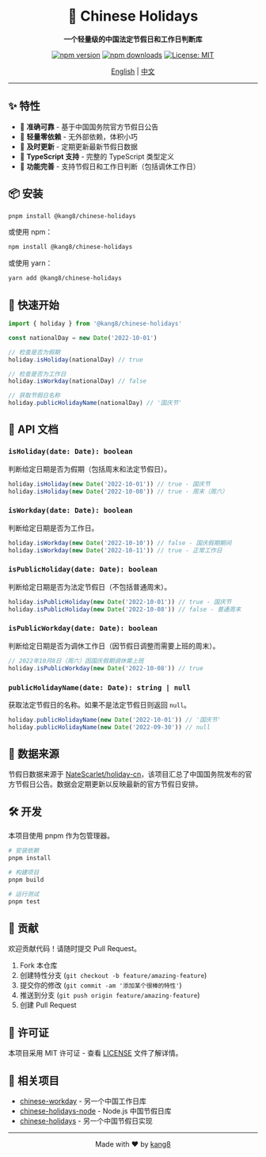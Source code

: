 <div align="center">

# 🎊 Chinese Holidays

**一个轻量级的中国法定节假日和工作日判断库**

[![npm version](https://img.shields.io/npm/v/@kang8/chinese-holidays.svg)](https://www.npmjs.com/package/@kang8/chinese-holidays)
[![npm downloads](https://img.shields.io/npm/dm/@kang8/chinese-holidays.svg)](https://www.npmjs.com/package/@kang8/chinese-holidays)
[![License: MIT](https://img.shields.io/badge/License-MIT-blue.svg)](https://opensource.org/licenses/MIT)

[English](README.md) | [中文](#)

</div>

---

## ✨ 特性

- 🎯 **准确可靠** - 基于中国国务院官方节假日公告
- 🚀 **轻量零依赖** - 无外部依赖，体积小巧
- 📅 **及时更新** - 定期更新最新节假日数据
- 💪 **TypeScript 支持** - 完整的 TypeScript 类型定义
- 🔄 **功能完善** - 支持节假日和工作日判断（包括调休工作日）

## 📦 安装

```sh
pnpm install @kang8/chinese-holidays
```

或使用 npm：

```sh
npm install @kang8/chinese-holidays
```

或使用 yarn：

```sh
yarn add @kang8/chinese-holidays
```

## 🚀 快速开始

```js
import { holiday } from '@kang8/chinese-holidays'

const nationalDay = new Date('2022-10-01')

// 检查是否为假期
holiday.isHoliday(nationalDay) // true

// 检查是否为工作日
holiday.isWorkday(nationalDay) // false

// 获取节假日名称
holiday.publicHolidayName(nationalDay) // '国庆节'
```

## 📖 API 文档

### `isHoliday(date: Date): boolean`

判断给定日期是否为假期（包括周末和法定节假日）。

```js
holiday.isHoliday(new Date('2022-10-01')) // true - 国庆节
holiday.isHoliday(new Date('2022-10-08')) // true - 周末（周六）
```

### `isWorkday(date: Date): boolean`

判断给定日期是否为工作日。

```js
holiday.isWorkday(new Date('2022-10-10')) // false - 国庆假期期间
holiday.isWorkday(new Date('2022-10-11')) // true - 正常工作日
```

### `isPublicHoliday(date: Date): boolean`

判断给定日期是否为法定节假日（不包括普通周末）。

```js
holiday.isPublicHoliday(new Date('2022-10-01')) // true - 国庆节
holiday.isPublicHoliday(new Date('2022-10-08')) // false - 普通周末
```

### `isPublicWorkday(date: Date): boolean`

判断给定日期是否为调休工作日（因节假日调整而需要上班的周末）。

```js
// 2022年10月8日（周六）因国庆假期调休需上班
holiday.isPublicWorkday(new Date('2022-10-08')) // true
```

### `publicHolidayName(date: Date): string | null`

获取法定节假日的名称。如果不是法定节假日则返回 `null`。

```js
holiday.publicHolidayName(new Date('2022-10-01')) // '国庆节'
holiday.publicHolidayName(new Date('2022-09-30')) // null
```

## 📅 数据来源

节假日数据来源于 [NateScarlet/holiday-cn](https://github.com/NateScarlet/holiday-cn)，该项目汇总了中国国务院发布的官方节假日公告。数据会定期更新以反映最新的官方节假日安排。

## 🛠️ 开发

本项目使用 pnpm 作为包管理器。

```sh
# 安装依赖
pnpm install

# 构建项目
pnpm build

# 运行测试
pnpm test
```

## 🤝 贡献

欢迎贡献代码！请随时提交 Pull Request。

1. Fork 本仓库
2. 创建特性分支 (`git checkout -b feature/amazing-feature`)
3. 提交你的修改 (`git commit -am '添加某个很棒的特性'`)
4. 推送到分支 (`git push origin feature/amazing-feature`)
5. 创建 Pull Request

## 📄 许可证

本项目采用 MIT 许可证 - 查看 [LICENSE](LICENSE) 文件了解详情。

## 🔗 相关项目

- [chinese-workday](https://github.com/yize/chinese-workday) - 另一个中国工作日库
- [chinese-holidays-node](https://github.com/bastengao/chinese-holidays-node) - Node.js 中国节假日库
- [chinese-holidays](https://github.com/MrSeaWave/chinese-holidays) - 另一个中国节假日实现

---

<div align="center">
Made with ❤️ by <a href="https://github.com/kang8">kang8</a>
</div>
